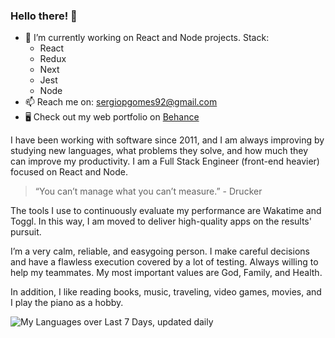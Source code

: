 ### Hello there! 👋

- 🔭 I’m currently working on React and Node projects. Stack:
  - React
  - Redux
  - Next
  - Jest
  - Node
- 📫 Reach me on: sergiopgomes92@gmail.com
- 🖥 Check out my web portfolio on [Behance](https://www.behance.net/sergio-gomes)

I have been working with software since 2011, and I am always improving by studying new languages, what problems they solve, and how much they can improve my productivity.
I am a Full Stack Engineer (front-end heavier) focused on React and Node.

> “You can’t manage what you can’t measure.” - Drucker

The tools I use to continuously evaluate my performance are Wakatime and Toggl. In this way, I am moved to deliver high-quality apps on the results' pursuit.

I’m a very calm, reliable, and easygoing person. I make careful decisions and have a flawless execution covered by a lot of testing. Always willing to help my teammates.
My most important values are God, Family, and Health.

In addition, I like reading books, music, traveling, video games, movies, and I play the piano as a hobby.

![My Languages over Last 7 Days, updated daily](https://wakatime.com/share/embeddable/sergiogomes/5b51cb65-24da-4715-9496-9769944b07a0.svg)

<!--
**sergiogomes/sergiogomes** is a ✨ _special_ ✨ repository because its `README.md` (this file) appears on your GitHub profile.

Here are some ideas to get you started:

- 🔭 I’m currently working on ...
- 🌱 I’m currently learning ...
- 👯 I’m looking to collaborate on ...
- 🤔 I’m looking for help with ...
- 💬 Ask me about ...
- 📫 How to reach me: ...
- 😄 Pronouns: ...
- ⚡ Fun fact: ...
-->
